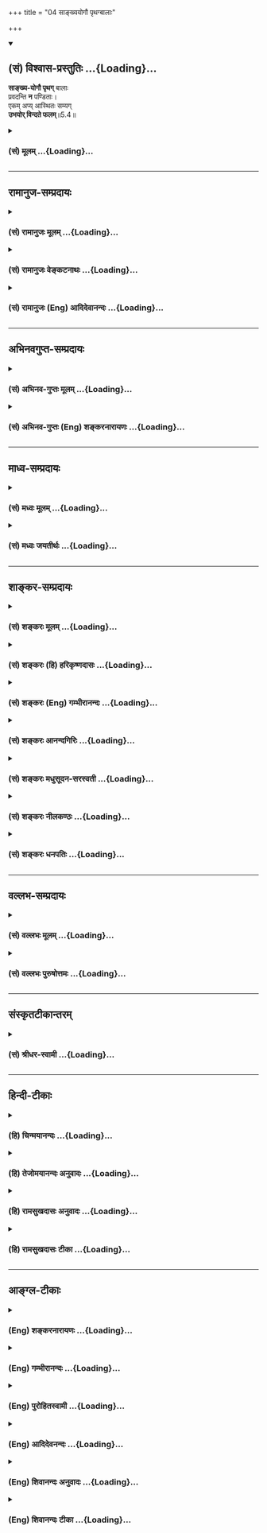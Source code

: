 +++
title = "04 साङ्ख्ययोगौ पृथग्बालाः"

+++
<div class="js_include" newlevelforh1="2" title="(सं) विश्वास-प्रस्तुतिः" unfilled url="/purANam_vaiShNavam/mahAbhAratam/06-bhIShma-parva/03-bhagavad-gItA-parva/saMskRtam/vishvAsa-prastutiH/05_karma-saMnyAsa-yogaH/04_sAnkhyayogau_pRth.md">
<details open><summary><h2>(सं) विश्वास-प्रस्तुतिः ...{Loading}...</h2></summary>

**साङ्ख्य-योगौ पृथग्** बालाः  
प्रवदन्ति **न** पण्डिताः।  
एकम् अप्य् आस्थितः सम्यग्  
**उभयोर् विन्दते फलम्**॥5.4॥
</details>
</div>
<div class="js_include collapsed" newlevelforh1="3" title="(सं) मूलम्" unfilled url="/purANam_vaiShNavam/mahAbhAratam/06-bhIShma-parva/03-bhagavad-gItA-parva/saMskRtam/mUlam/05_karma-saMnyAsa-yogaH/04_sAnkhyayogau_pRth.md">
<details><summary><h3>(सं) मूलम् ...{Loading}...</h3></summary>

साङ्ख्ययोगौ पृथग्बालाः प्रवदन्ति न पण्डिताः।  
एकमप्यास्थितः सम्यगुभयोर्विन्दते फलम्।।5.4।।
</details>
</div>


_________________
## रामानुज-सम्प्रदायः
<div class="js_include collapsed" newlevelforh1="3" title="(सं) रामानुजः मूलम्" unfilled url="/purANam_vaiShNavam/mahAbhAratam/06-bhIShma-parva/03-bhagavad-gItA-parva/saMskRtam/rAmAnujaH/mUlam/05_karma-saMnyAsa-yogaH/04_sAnkhyayogau_pRth.md">
<details><summary><h3>(सं) रामानुजः मूलम् ...{Loading}...</h3></summary>

।।5.4।। ज्ञानयोगकर्म**योगौ** फलभेदात् पृथग्भूतौ ये **प्रवदन्ति ते बालाः**
अनिष्पन्नज्ञानाः **न पण्डिताः** न तु कृत्स्नविदः। कर्मयोगो ज्ञानयोगम् एव
साधयति ज्ञानयोगस्तु एक आत्मावलोकनं साधयति इति तयोः फलभेदेन पृथक्त्वं
वदन्तो न पण्डिता इत्यर्थः।**उभयोः** आत्मावलोकनैकफलयोः एकफलत्वेन **एकम्
अपि आस्थितः** तद् एव **फलं** लभते। एतद् एव विवृणोति

</details>
</div>
<div class="js_include collapsed" newlevelforh1="3" title="(सं) रामानुजः वेङ्कटनाथः" unfilled url="/purANam_vaiShNavam/mahAbhAratam/06-bhIShma-parva/03-bhagavad-gItA-parva/saMskRtam/rAmAnujaH/venkaTanAthaH/05_karma-saMnyAsa-yogaH/04_sAnkhyayogau_pRth.md">
<details><summary><h3>(सं) रामानुजः वेङ्कटनाथः ...{Loading}...</h3></summary>

  
  
।।5.4।। निश्श्रेयसकरावुभौ 5।2 इत्यभिप्रेतं विवृणोतीत्यभिप्रायेणाह
ज्ञानयोगकर्मयोगयोरिति। अत्र साङ्ख्योगशब्दौ न
कापिलहैरण्यगर्भसिद्धान्तविषयौ तयोरप्रस्तुतत्वात्
महाप्रकरणासङ्गतत्वात्तयोस्तु कर्मसन्न्यासात्कर्मयोगो विशिष्यते
5।2सन्न्यासस्तु महाबाहो दुःखमाप्तुमयोगतः 5।6 इत्यादिपूर्वोत्तरविरोधात्।
शारीरकसूत्रेषु चरचनानुपपत्तेश्च नानुमानं प्रवृत्तेश्च ब्र.सू.2।2।12एतेन
योगः प्रत्युक्तः ब्र.सू.2।1।3 इत्यादिभिः सूत्रैस्तयोरपि सिद्धान्तयोः
महर्षिणैवापाकरणात्बहवः पुरुषा राजन् (लोके) साङ्ख्ययोगविचा(रणे)रिणः। नैत
(दि) इच्छन्ति पुरुषमेकं कुरुकुलोद्वह।। समा(सतस्तु)सेन तु त(य)द्व्यासः
पुरुषै(कत्व) कात्म्यमुक्तवान् इति मोक्षधर्मे
म.भा.12।350।27तयोर्विरुद्धांशवचंनाच्च। अतः सङ्ख्यया
बुद्ध्याऽवधारणीयमात्मतत्त्वं साङ्ख्यम् तदवधारणरूपं साङ्ख्यम् योगश्चात्र
कर्मयोग इत्यभिप्रायेण ज्ञानयोगकर्मयोगशब्दोपादानम्। पृथग्बालाः प्रवदन्ति
इति न स्वरूपपृथक्त्वं निषिध्यते तस्य प्रामाणिकत्वात्। न च
तत्समुच्चयविधानपरमिदम्एकमप्यास्थितः सम्यगुभयोर्विन्दते फलम्यत्साङ्ख्यैः
प्राप्यते स्थानं तद्योगैरपि गम्यते 5।5सन्न्यासस्तु महाबाहो
दुःखमाप्तुमयोगतः इत्यादिभिः पृथगनुष्ठानस्यैव सिद्धत्वात्। अतः
फलैक्यस्यएकमप्यास्थितः इत्यादिना विधानात् अत्र फलभेदकृतभेदनिषेधे
तात्पर्यमित्याहफलभेदात्पृथग्भूताविति। अस्य वाक्यस्य पृथक्फलवादिनां
निन्दारूपत्वात्ये प्रवदन्ति ते बाला इति बालत्वस्योपादेयतया
वचनव्यक्तिर्दर्शिता। उत्तरश्लोकेऽप्येकफलत्ववादिप्रशंसायांयः पश्यति
इत्यनूद्यस पश्यति 5।5 इति हि विधीयते। बालशब्दस्यात्र
मुख्यायोगादुपचरितमाह अनिष्पन्नज्ञाना इति।
अपक्वयौक्तिकज्ञानेष्वपक्वपर्यायशब्दोपचारः बालसाम्याद्वा बालाः। न पण्डिताः
इत्यत्र अशास्त्रीयानुष्ठानपर्यन्ताज्ञानव्युदासायोक्तंअकृत्स्नविद इति।
तस्माद्ब्राह्मणः पाण्डित्यं निर्विद्य बृ.उ.3।5।1 इत्यादिप्रसिद्धं
सदाचार्यप्रसादैकसमधिगम्यार्थविषयं ज्ञानमिह पाण्डित्यम् अतोबालाः
इत्युक्तेऽपि तदभावोक्तिर्न पुनरुच्यत इति भावः। फलादिभेदभ्रमप्रकारंन
पण्डिताः इत्यस्यापिबालाः इतिवद्विधिविषयत्वं च दर्शयति कर्मयोग
इति। ज्ञानयोगमेवेति न तु कस्मिन्नप्यधिकारिणि साक्षादात्मावलोकनमित्यर्थः।
ये तुये बालास्त एवं वदन्ति ये पण्डितास्ते तु न इति वचनव्यक्तिमाहुः
तेषामप्ययमेवार्थः फलतोऽङ्गीकार्यः। उभयोः फलमेकेन कथं लभ्यं इत्यत्राह
उभयोरिति। निर्धारणे षष्ठी एकशब्दश्चान्यतरपर्यायः द्वयोरपि
तुल्यफलत्वादन्यतरास्थानेऽपि तत्फलं सिद्ध्यतीत्यर्थः।  
  

</details>
</div>
<div class="js_include collapsed" newlevelforh1="3" title="(सं) रामानुजः (Eng) आदिदेवानन्दः" unfilled url="/purANam_vaiShNavam/mahAbhAratam/06-bhIShma-parva/03-bhagavad-gItA-parva/saMskRtam/rAmAnujaH/english/AdidevAnandaH/05_karma-saMnyAsa-yogaH/04_sAnkhyayogau_pRth.md">
<details><summary><h3>(सं) रामानुजः (Eng) आदिदेवानन्दः ...{Loading}...</h3></summary>

5.4 Those who say that Karma Yoga and Jnana Yoga are distinct because of
the difference in results, are children, i.e., are persons with
incomplete knowledge; they do not know the entire truth. The meaning is
that they do not possess true knowledge, who say that Karma Yoga results
in Jnana Yoga only and that Jnana Yoga alone results in the vision of
the self and that the two are thus distinct because of the difference in
their fruits. But on the contrary as both have only the vision of the
self as the fruit, a person who is firmly set in one of them, wins that
one fruit common to both. Sri Krsna further expounds the same:

</details>
</div>


_________________
## अभिनवगुप्त-सम्प्रदायः
<div class="js_include collapsed" newlevelforh1="3" title="(सं) अभिनव-गुप्तः मूलम्" unfilled url="/purANam_vaiShNavam/mahAbhAratam/06-bhIShma-parva/03-bhagavad-gItA-parva/saMskRtam/abhinava-guptaH/mUlam/05_karma-saMnyAsa-yogaH/04_sAnkhyayogau_pRth.md">
<details><summary><h3>(सं) अभिनव-गुप्तः मूलम् ...{Loading}...</h3></summary>

।।5.4 5.5।। साँख्ययोगाविति। यत्साङ्ख्यैरिति। इदं साङ्ख्यं +++(S साङ्ख्यज्ञानम्)+++
अयं च योगः इति न भेदः। एतौ हि नित्यसंबद्धौ। ज्ञानं न योगेन विना योगोऽपि
न तेन विनेति। अत एकत्वमनयोः।

</details>
</div>
<div class="js_include collapsed" newlevelforh1="3" title="(सं) अभिनव-गुप्तः (Eng) शङ्करनारायणः" unfilled url="/purANam_vaiShNavam/mahAbhAratam/06-bhIShma-parva/03-bhagavad-gItA-parva/saMskRtam/abhinava-guptaH/english/shankaranArAyaNaH/05_karma-saMnyAsa-yogaH/04_sAnkhyayogau_pRth.md">
<details><summary><h3>(सं) अभिनव-गुप्तः (Eng) शङ्करनारायणः ...{Loading}...</h3></summary>

5.4 See Comment under 5.5

</details>
</div>


_________________
## माध्व-सम्प्रदायः
<div class="js_include collapsed" newlevelforh1="3" title="(सं) मध्वः मूलम्" unfilled url="/purANam_vaiShNavam/mahAbhAratam/06-bhIShma-parva/03-bhagavad-gItA-parva/saMskRtam/madhvaH/mUlam/05_karma-saMnyAsa-yogaH/04_sAnkhyayogau_pRth.md">
<details><summary><h3>(सं) मध्वः मूलम् ...{Loading}...</h3></summary>

।।5.4।। सन्न्यासो हि ज्ञानान्तरङ्गत्वेनोक्तःन तस्य तत्त्वग्रहणाय
भाग.5।11।3 इत्यादौ। अतः कथं सोऽवम् इत्यत आह साङ्खयोगाविति।
उभयोरप्यन्तरङ्गत्वेनाविरोधः। अग्निमुग्धो ह वै धूमतान्तः स्वं लोकं न
प्रत्यभिजानाति। मा वः पदव्यः पितरस्मदास्थिता या यज्ञशालासनधूमवर्त्मनाम्
इत्यादि काम्यकर्मविषयमिति भावः। ये त्वन्यथा वदन्ति ते बालाः।

</details>
</div>
<div class="js_include collapsed" newlevelforh1="3" title="(सं) मध्वः जयतीर्थः" unfilled url="/purANam_vaiShNavam/mahAbhAratam/06-bhIShma-parva/03-bhagavad-gItA-parva/saMskRtam/madhvaH/jayatIrthaH/05_karma-saMnyAsa-yogaH/04_sAnkhyayogau_pRth.md">
<details><summary><h3>(सं) मध्वः जयतीर्थः ...{Loading}...</h3></summary>

।।5.4।। सन्न्यासं गृहीत्वा योगं त्यक्ष्यामीत्याशयेन द्वयोः श्रेयसि पृष्टे
द्वावपि निश्श्रेयसकरौ तत्रापि सन्न्यासाद्योगो विशिष्टोऽतो न युद्धं त्वया
त्याज्यमिति परिहारो जातः किमर्थमिदानीं साङ्ख्ययोगावित्युच्यतेइत्यत आह
**सन्न्यासो ही**ति। हिशब्दो हेतौ। ज्ञानान्तरङ्गत्वेन
ज्ञानोत्पत्तावत्यावश्यकत्वेन। न तस्य इत्यत्र विषयवैराग्याभावे
ज्ञानानुत्पत्तिवचनेन तत एव तदुत्पत्तिरिति लभ्यते। एवं कर्मयोगस्तु
ज्ञानविरोधित्वेनोक्तः। अग्निमुग्धः इत्यादावित्यपि ग्राह्यम्। अवमो योगात्।
अनेन योगस्य निश्श्रेयसकरत्वमप्याक्षिप्तम्। ननु साङ्ख्यं ज्ञानं योगः कर्म
तयोः कथमत्र पृथक्त्वाभाव उच्यते कथं चानेनोक्ताक्षेपपरिहारः इत्यत आह
**उभयोरपी**ति। न केवलं सन्न्यासस्य किन्तु योगस्यापीत्युभयोरपि
ज्ञानान्तरङ्गत्वान्नोक्तो विरोध इत्यर्थः। अनेन साङ्ख्ययोगौ
पृथक्साध्यसाधनभावहीनाविति न पण्डिता मन्यन्त इत्येवं व्याख्यातं भवति। ननु
श्रुतिपुराणाभ्यां कर्मणो ज्ञानविरोधित्वमुच्यत इत्युक्तम् अतः
कथमेवमभिधीयते इत्यत आह **अग्नी**ति। अग्न्युपलक्षिते कर्मणि मुग्धः
श्रेयस्करमिति भ्रान्तः। धूमतान्तो होमधूमेन तान्तो ग्लानः। धूमता
धूमादित्वमेवान्तःपर्यवसानमस्येति वा। स्वं लोकं स्वीयमाश्रयं परमात्मानम्।
यज्ञशालासनेन धूमोपलक्षितमार्गवतां वः पदव्योऽस्मदाश्रिता नेत्यर्थः।
नन्वकाम्यमपि नित्यं नैमित्तिकं च कर्म प्रत्यवायपरिहारार्थमेव न
ज्ञानान्तरङ्गमिति विद्वांस एव मन्यन्त इत्यत आह **ये त्वि**ति। बाला
अविवेकिनः।

</details>
</div>


_________________
## शाङ्कर-सम्प्रदायः
<div class="js_include collapsed" newlevelforh1="3" title="(सं) शङ्करः मूलम्" unfilled url="/purANam_vaiShNavam/mahAbhAratam/06-bhIShma-parva/03-bhagavad-gItA-parva/saMskRtam/shankaraH/mUlam/05_karma-saMnyAsa-yogaH/04_sAnkhyayogau_pRth.md">
<details><summary><h3>(सं) शङ्करः मूलम् ...{Loading}...</h3></summary>

।।5.4।। **साङ्ख्ययोगौ पृथक्** विरुद्धभिन्नफलौ **बालाः प्रवदन्ति न
पण्डिताः।** पण्डितास्तु ज्ञानिन एकं फलम् अविरुद्धम् इच्छन्ति। कथम्
**एकमपि** साङ्ख्ययोगयोः **सम्यक् आस्थितः** सम्यगनुष्ठितवान् इत्यर्थः
**उभयोः विन्दते फलम्।** उभयोः तदेव हि निःश्रेयसं फलम् अतः न फले विरोधः
अस्ति।। ननु संन्यासकर्मयोगशब्देन प्रस्तुत्य साङ्ख्ययोगयोः फलैकत्वं कथम् इह
अप्रकृतं ब्रवीति नैष दोषः यद्यपि अर्जुनेनसंन्यासं कर्मयोगं च केवलम्
अभिप्रेत्य प्रश्नः कृतः भगवांस्तु तदपरित्यागेनैव स्वाभिप्रेतं च विशेषं
संयोज्य शब्दान्तरवाच्यतया प्रतिवचनं ददौ साङ्ख्ययोगौ इति। तौ एव
संन्यासकर्मयोगौ ज्ञानतदुपायसमबुद्धित्वादिसंयुक्तौ साङ्ख्ययोगशब्दवाच्यौ
इति भगवतो मतम्। अतः न अप्रकृतप्रक्रियेति।। एकस्यापि सम्यगनुष्ठानात् कथम्
उभयोः फलं विन्दते इति उच्यते

</details>
</div>
<div class="js_include collapsed" newlevelforh1="3" title="(सं) शङ्करः (हि) हरिकृष्णदासः" unfilled url="/purANam_vaiShNavam/mahAbhAratam/06-bhIShma-parva/03-bhagavad-gItA-parva/saMskRtam/shankaraH/hindI/harikRShNadAsaH/05_karma-saMnyAsa-yogaH/04_sAnkhyayogau_pRth.md">
<details><summary><h3>(सं) शङ्करः (हि) हरिकृष्णदासः ...{Loading}...</h3></summary>

।।5.4।। भिन्न पुरुषोंद्वारा अनुष्ठान करनेयोग्य परस्परविरुद्ध कर्मसंन्यास
और कर्मयोगके फलमें भी विरोध होना चाहिये दोनोंका कल्याणरूप एक ही फल कहना
ठीक नहीं इस शङ्काके प्राप्त होनेपर यह कहा जाता है बालबुद्धिवाले ही
साङ्ख्य और योगइन दोनोंको अलगअलग विरुद्ध फलदायक बतलाते हैं पण्डित नहीं।
ज्ञानी पण्डितजन तो दोनोंका अविरुद्ध और एक ही फल मानते हैं। क्योंकि
साङ्ख्य और योगइन दोनोंमेंसे एकका भी भलीभाँति अनुष्ठान कर लेनेवाला पुरुष
दोनोंका फल पा लेता है। कारण दोनोंका वही ( एक ) कल्याणरूप ( परमपद ) फल है
इसलिये फलमें विरोध नहीं है। पू₀ संन्यास और कर्मयोग इन शब्दोंसे प्रकरण
उठाकर फिर यहाँ प्रकरणविरुद्ध साङ्ख्य और योगके फलकी एकता कैसे कहते हैं उ₀
यह दोष नहीं है। यद्यपि अर्जुनने केवल संन्यास और कर्मयोगको पूछनेके
अभिप्रायसे ही प्रश्न कियाथा परंतु भगवान्ने उसके अभिप्रायको न छोड़कर ही
अपना विशेष अभिप्राय जोड़ते हुए साङ्ख्य और योग ऐसे इन दूसरे शब्दोंसे उनका
वर्णन करके उत्तर दिया है। क्योंकि वे संन्यास और कर्मयोग ही ( क्रमानुसार
) ज्ञानसे और उसके उपायरूप समबुद्धि आदि भावोंसे युक्त हो जानेपर साङ्ख्य और
योगके नामसे कहे जाते हैं यह भगवान्का मत है अतः यह वर्णन प्रकरणविरुद्ध
नहीं है।

</details>
</div>
<div class="js_include collapsed" newlevelforh1="3" title="(सं) शङ्करः (Eng) गम्भीरानन्दः" unfilled url="/purANam_vaiShNavam/mahAbhAratam/06-bhIShma-parva/03-bhagavad-gItA-parva/saMskRtam/shankaraH/english/gambhIrAnandaH/05_karma-saMnyAsa-yogaH/04_sAnkhyayogau_pRth.md">
<details><summary><h3>(सं) शङ्करः (Eng) गम्भीरानन्दः ...{Loading}...</h3></summary>

5.4 Balah, the fools; na panditah, not the learned ones; pravadanti,
speak of; sankhya-yogau, Sankhya \[Sankhya, i.e. monasticism, is that
which is suited for sankhya, Self-iniry.\] (the Path of Knowledge) and
(Karma-)yoga; as prthak, different, having opposite and different
results. The learned ones, the wise, however, admit one, unconflicting
result. How; Any one who samyak, properly; asthitah, resorts to, i.e.
follows; ekam api, even one, between the Path of Knowledge and (Karma-)
yoga; vindate, gets; phalam, the result; ubhayoh, of both. For, the
result of both is that Liberation itself. Therefore there is no conflict
with regard to the result. Objection: After beginning the topic with the
words, 'renunciation' and '(Karma-) yoga', how is it that the Lord
speaks of the identity of the results of the path of Knowledge and
(Karma-) yoga, which is beside the point; Reply: This defect does not
arise. Although the estion was put by Arjuna merely with regard to
renunciation and Karma-yoga, yet the Lord, without actually avoiding
them, and by adding something special which was intended by Him, gave
the answer by expressing them through other words, 'Sankhya' and
'(Karma-) yoga'. Those very 'renunciation and 'Karma-yoga', when they
are (respectively) associated with Knowledge and such of Its means as
eanimity etc., are meant by the words 'Sankhya' and 'yoga'. This is the
Lord's veiw. Therefore there is no discussion out of the context. How
can the result of both be attained by the proper performance of only
one; The answer is:

</details>
</div>
<div class="js_include collapsed" newlevelforh1="3" title="(सं) शङ्करः आनन्दगिरिः" unfilled url="/purANam_vaiShNavam/mahAbhAratam/06-bhIShma-parva/03-bhagavad-gItA-parva/saMskRtam/shankaraH/AnandagiriH/05_karma-saMnyAsa-yogaH/04_sAnkhyayogau_pRth.md">
<details><summary><h3>(सं) शङ्करः आनन्दगिरिः ...{Loading}...</h3></summary>

।।5.4।। यदुक्तं संन्यासकर्मयोगयोर्निःश्रेयसकरत्वं तदाक्षिपति
**संन्यासेति।** तत्रोत्तरत्वेनोत्तरश्लोकमवतारयति **इति प्राप्त इति।**
विवेकिनस्तर्हि कथं वदन्तीत्याकाङ्क्षायामाह **एकमिति।**
संख्यामात्मसमीक्षामर्हतीतिसाङ्ख्यं संन्यासो योगस्तु कर्मयोगस्तावुभावपि
पृथगित्यस्यार्थमाह **विरुद्धेति।** शास्त्रार्थविवेकशून्यत्वं बालत्वम्।
उत्तरार्धमवतारयितुं भूमिकां करोति **पण्डितास्त्विति।** ज्ञानिनो
योगिनश्चेति शेषः। द्वयोरविरुद्धफलत्वमेव प्रश्नपूर्वकं प्रकटयति
**कथमित्यादिना।** एकं साधनमनुष्ठितवतो द्वयोरपि फलं भवतीति
विरुद्धमित्याशङ्क्याह **उभयोरिति।** साङ्ख्ययोगयोः
संन्यासकर्मानुष्ठानयोस्तत्त्वज्ञानद्वारा निःश्रेयसफलत्वान्न
विरुद्धफलत्वशङ्केत्यर्थः। साङ्ख्ययोगयोरेकफलत्ववचनं प्रकरणाननुगुणमिति
शङ्कते **नन्विति।** अप्रकृतत्वमसिद्धमिति परिहरति **नैष दोष इति।**
संन्यासं कर्मणामित्यादिना संन्यासं कर्मयोगं चाङ्गीकृत्य प्रश्ने संन्यासः
कर्मयोगश्चेत्यादिना तथैव प्रतिवचने च कथं साङ्ख्ययोगयोरेकफलत्वमप्रकृतं न
भवतीत्युच्यते तत्राह **यद्यपीति।** प्रतिवचनमपि तदनुरूपमेव भगवता
निरूपितमिति विशेषानुपपत्तिरित्याशङ्क्याह **भगवांस्त्विति।**
तदपरित्यागेनेत्यत्र तत्पदेन प्रष्ट्रा प्रतिनिर्दिष्टौ
कर्मसंन्यासकर्मयोगावुच्येते। साङ्ख्ययोगाविति शब्दान्तरवाच्यतया तयोरेव
संन्यासकर्मयोगयोरत्यागेन स्वाभिप्रेतं च विशेषं संयोज्य भगवान्प्रतिवचनं
ददाविति योजना। यदुक्तं स्वाभिप्रेतं च विशेषं संयोज्येति
तदेतद्व्यक्तीकरोति **तावेवेति।** समबुद्धित्वादीत्यादिशब्देन
ज्ञानोपायभूतं शमादिरादीयते प्रकृतयोरेव संन्यासकर्मयोगयोरुपादाने फलितमाह
**अत इति।** साङ्ख्ययोगावित्यादिश्लोकव्याख्यानसमाप्तिरितिशब्दार्थः।

</details>
</div>
<div class="js_include collapsed" newlevelforh1="3" title="(सं) शङ्करः मधुसूदन-सरस्वती" unfilled url="/purANam_vaiShNavam/mahAbhAratam/06-bhIShma-parva/03-bhagavad-gItA-parva/saMskRtam/shankaraH/madhusUdana-sarasvatI/05_karma-saMnyAsa-yogaH/04_sAnkhyayogau_pRth.md">
<details><summary><h3>(सं) शङ्करः मधुसूदन-सरस्वती ...{Loading}...</h3></summary>

।।5.4।। ननु यः कर्मणि प्रवृत्तः स कथं संन्यासीति ज्ञातव्यः
कर्मतत्त्यागयोः स्वरूपविरोधात्। फलैक्यात्तथेति चेत् न स्वरूपतो
विरुद्धयोः फलेऽपि विरोधस्यौचित्यात्। तथाच
निःश्रेयसकरावुभावित्यनुपपन्नमित्याशङ्क्याह संख्या सम्यगात्मबुद्धिस्तां
वहतीति ज्ञानान्तरङ्गसाधनतया साङ्ख्यः संन्यासः। योगः पूर्वोक्तः कर्मयोगः।
तौ पृथग्विरुद्धफलौ बालाः शास्त्रार्थज्ञानविवेकशून्याः प्रवदन्ति न
पण्डिताः। किं तर्हि पण्डितानां मतम्। उच्यते एकमपि संन्यासकर्मणोर्मध्ये
सम्यगास्थितः स्वाधिकारानुरूपेण सम्यग्यथाशास्त्रं
कृतवान्सन्नुभयोर्विन्दते फलं ज्ञानोत्पत्तिद्वारेण निःश्रेयसमेकमेव।

</details>
</div>
<div class="js_include collapsed" newlevelforh1="3" title="(सं) शङ्करः नीलकण्ठः" unfilled url="/purANam_vaiShNavam/mahAbhAratam/06-bhIShma-parva/03-bhagavad-gItA-parva/saMskRtam/shankaraH/nIlakaNThaH/05_karma-saMnyAsa-yogaH/04_sAnkhyayogau_pRth.md">
<details><summary><h3>(सं) शङ्करः नीलकण्ठः ...{Loading}...</h3></summary>

।।5.4।। नन्वेकत्र पाताशङ्का एकत्र कर्मश्रमस्तदनयोः पथोः कतरः
श्रेयानित्याशङ्क्य द्वयोरपि फलतः साम्यमित्याह **साङ्ख्ययोगाविति।**
साङ्ख्यंसमित्येकीभावे इति यास्कः। एकीभावेनात्मानन्यत्वेन ख्यायते
प्रकाश्यते वस्तुस्वरूपमनयेति संख्या स्थूलसूक्ष्मकारणप्रपञ्चस्य
निर्विकल्पे प्रत्यगात्मनि प्रविलापनेनोदिता चेतोवृत्तिस्तत्साधनभूतो यः
साङ्ख्यः संन्यासः सच दारादिबुद्ध्यन्तानां पदार्थानामात्मन्येकीभावेन
न्यसनं त्यागः प्रविलापनं तथा
योगोऽप्यग्निहोत्रसंध्योपासनादिनिर्विकल्पसमाध्यन्तमनुष्ठानं तत्र मुख्यस्य
योगस्य लक्षणंयोगश्चित्तवृत्तिनिरोधः इति।
वृत्तयश्चप्रमाणविपर्ययविकल्पनिद्रास्मृतयः इति पञ्च। तत्र
प्रत्यक्षानुमानागमाः प्रमाणानि तेषु प्रत्यक्षमिन्द्रियं तज्जा वृत्तिः
शुक्त्यादिविषयं याथार्थ्येन ज्ञानम्। विपर्ययस्तु तत्रैव रजतादिविषयं
भ्रान्तिरूपं ज्ञानम्। संशयोऽपि इयं शुक्तिर्वा रजतं
वेत्यनिर्धारितान्यतरकोटिकं ज्ञानम्। स च विपर्यय एवान्तर्भवति। विकल्पस्तु
शब्दज्ञानानुपाती वस्तुशून्यः यथा पुरुषस्य चैतन्यं वन्ध्यापुत्र इति। नहि
पुरुषचैतन्यतत्संबन्धानां पृथक्त्वमस्ति किंतु चैतन्यमेव हि
शब्दत्रयेणोच्यते। नापि वन्ध्यासुतस्य स्वरूपमस्त्यथापि शब्देनाभिलप्यते।
सोऽयं विकल्पः शब्दज्ञानानुपाती वस्तुशून्यः एकस्मिन्ननेकबुद्धिरसति स
सद्बुद्धिरिति। निद्रास्मृति लोकप्रसिद्धे। एतासां निरोधेऽपि निर्विकल्पः
प्रत्यगात्मैवावशिष्यते। तावेतौ फलभूतौ साङ्ख्ययोगौ। साधनभूतौ तावेव
संन्यासकर्मयोगाख्यौ। तत्रान्त्ययोः साम्यंज्ञेयः स नित्यसंन्यासी इत्यनेन
सूचितम्। आद्ययोस्त्वैक्यमत्रोच्यते। आस्थितोऽनुतिष्ठन्। फलं
निर्विकल्पात्मनावस्थितिरूपम्।

</details>
</div>
<div class="js_include collapsed" newlevelforh1="3" title="(सं) शङ्करः धनपतिः" unfilled url="/purANam_vaiShNavam/mahAbhAratam/06-bhIShma-parva/03-bhagavad-gItA-parva/saMskRtam/shankaraH/dhanapatiH/05_karma-saMnyAsa-yogaH/04_sAnkhyayogau_pRth.md">
<details><summary><h3>(सं) शङ्करः धनपतिः ...{Loading}...</h3></summary>

।।5.4।। ननूभयोर्निःश्रेयसकरत्वमेकफलकत्वं न युक्तं भिन्नपुरुषानुष्ठेययोः
स्वरुपतोऽपि विरुद्धयोः फलतोऽपि विरोधस्योचितत्वात्। तस्मात्तयोर्यदेकं
निःश्रेयसकरं तन्मे ब्रूहीत्यर्जुनाशङ्कामालक्ष्याह **साङ्ख्येति।**
यत्त्वेकत्र पाताशङ्का एकत्र कर्मश्रमस्तदनयोः पथोः कतरः
श्रेयानित्याशङ्क्य द्वयोरपि फलतः साभ्यमित्याहेति तच्चिन्त्यम्।
उभयोरप्यश्रेष्ठतां मन्यमानस्य कतरः श्रेयानिति प्रश्रस्यानुपपत्तेः।
संख्या सभ्यगात्मबुद्धिस्तां वहतीति ज्ञानान्तरङ्गसाधनतया साङ्ख्यः
संन्यासः। एवं साङ्ख्यशचब्दावाच्यः शमदमादिभिर्ज्ञानेन च संयुक्तः
संन्यासोऽत्र विवक्षितः प्रस्तुतः। तथा प्रस्तुत एव कर्मयोगः
ज्ञानोपायसमबुद्धित्वादिसंयुक्तः योगशब्दावाच्यः। तावेव संन्यासकर्मयोगौ
ज्ञानतदुपायसमबुद्धित्वादियुक्तौ साङ्ख्ययोगशब्दवाच्याविति भाष्यात्। एतेन
साङ्ख्यशब्देन ज्ञाननिष्ठावाचिना तदङ्ग संन्यासं लक्षयतीति लक्षणा परास्ता।
बाला अविवेकिनः तौ पृथक् भिन्नफलौ प्रवदन्ति न तु पण्डिताः शास्त्रज्ञा
विवेकिनः। तेतु एकमपि कर्मयोगं संन्यासं वा सभ्यक् चित्तशुद्धिसंपादकं
शमदमादियुक्तं वाऽऽस्थितोऽनुष्ठितवानुभयोः फलं निःश्रेयसं मोक्षं परम्परया
साक्षाद्वा विन्दते लभत इति प्रवदन्तीत्यर्थः। यत्तुसमित्येकीभाव इति
यास्कः। एकीभावेनात्मानन्यत्वेन ख्यायते प्रकाश्यते वस्तुस्वरुपमनयेति
संख्या स्थूलसूक्ष्मकारणप्रपञ्चस्य निर्विकल्पे प्रत्यगात्मनि
प्रविलापनेनोदिता चेतोवृत्तिस्तत्साधनभूतो यः साङ्ख्यः संन्यासः सच
दारादिबुद्य्धन्तानां पदार्थानामात्मन्येकीभावेन न्यसनं त्यागः प्रविलापनम्
तथा योगोऽप्यग्निहोत्रसंध्योपासनादिनिर्विकल्पसमाध्यन्तमनुष्ठानं तत्र
मुख्ययोगस्य लक्षणयोगश्चित्तवृत्तिनिरोधः इति।
वृत्तयश्चप्रमाणविपर्ययविकल्पनिद्रास्मृतयः। इति पञ्च। तावेतौ फलभूतौ
साङ्ख्ययोयौ उत साधनभूतौ संन्यासकर्मयोगाख्यौ। तत्रान्त्ययोः साम्यंज्ञेयः स
नित्यसंन्यासी इत्यनेन सूचितमाद्ययोस्त्वैक्यमत्रोच्यते। आस्थितोऽनुतिष्ठन्
फलं निर्विकल्पात्मनाऽवस्थितिरुपमित्यन्ये
व्याचख्युस्तदर्जुनप्रश्नाननुगुणत्वेनोपेक्ष्यम्। संन्यासकर्मयोग्योः किं
श्रेयस्करमिति तेनपृष्टत्वात्। अतएव भाष्यकृद्भिस्तत्रतत्र योगशब्दार्थः
कर्मयोग इत्येव प्रदर्शितः। एतेन वृत्तेः
पञ्चधात्ववर्णनमप्यप्रासङ्गिकत्वादपास्तम्।

</details>
</div>


_________________
## वल्लभ-सम्प्रदायः
<div class="js_include collapsed" newlevelforh1="3" title="(सं) वल्लभः मूलम्" unfilled url="/purANam_vaiShNavam/mahAbhAratam/06-bhIShma-parva/03-bhagavad-gItA-parva/saMskRtam/vallabhaH/mUlam/05_karma-saMnyAsa-yogaH/04_sAnkhyayogau_pRth.md">
<details><summary><h3>(सं) वल्लभः मूलम् ...{Loading}...</h3></summary>

।।5.4।। ननु साङ्ख्ययोगयोरेक एवार्थः कथमुत्पाद्यते शास्त्रभेदात्
इत्याशङ्क्य एकफलविषयत्वेनाभेदमुख्यैकार्थ्यमुपदिशति साङ्ख्येति। साङ्ख्ये
हि कर्मणां सन्न्यासः योगे चोपादानमिति भेदेऽपि स्वकर्मणि
द्वन्द्वसन्न्यासपूर्वकं करणमर्थमेकमप्यास्थित उभयोः फलं विन्दतीति। यद्वा
उभयोर्मध्ये एकमप्यास्थितः सम्यक् फलं विन्दतीति स्वातन्त्र्येण
मीमांसितयोः परमपुरुषार्थसाधकत्वमुक्तम्। ऐकार्थ्येनोपादाने तथेति
भगवन्मतम्। तदग्रे स्पष्टीभविष्यति।

</details>
</div>
<div class="js_include collapsed" newlevelforh1="3" title="(सं) वल्लभः पुरुषोत्तमः" unfilled url="/purANam_vaiShNavam/mahAbhAratam/06-bhIShma-parva/03-bhagavad-gItA-parva/saMskRtam/vallabhaH/puruShottamaH/05_karma-saMnyAsa-yogaH/04_sAnkhyayogau_pRth.md">
<details><summary><h3>(सं) वल्लभः पुरुषोत्तमः ...{Loading}...</h3></summary>

  
  
।।5.4।। उभयोर्हेयोपादेयज्ञानिनो मत्स्वरूपाद्भिन्नज्ञानिनश्च मूर्खा इत्याह
साङ्ख्ययोगाविति। साङ्ख्ययोगौ पृथक् भिन्नतयाऽनुष्ठेयाननुष्ठेयत्वेन
मताविति बाला मूर्खाः प्रवदन्ति न पण्डिताः ज्ञानिन इत्यर्थः। अयं भावः
साङ्ख्ययोगौ मत्कुण्डलात्मकौ तत्र हेयोपादेयज्ञानं
मत्कुण्डलयोर्मदात्मकत्वात् भिन्नज्ञानं च ज्ञानमेवेति भावः। यतस्तथा
ज्ञानमज्ञानमतः सम्यगास्थितो मत्स्वरूपपरो मदाज्ञया कुर्वन्नुभयोरप्येकं
फलं मत्प्रसादरूपं विन्दते प्राप्नोतीत्यर्थः।  
  

</details>
</div>


_________________
## संस्कृतटीकान्तरम्
<div class="js_include collapsed" newlevelforh1="3" title="(सं) श्रीधर-स्वामी" unfilled url="/purANam_vaiShNavam/mahAbhAratam/06-bhIShma-parva/03-bhagavad-gItA-parva/saMskRtam/shrIdhara-svAmI/05_karma-saMnyAsa-yogaH/04_sAnkhyayogau_pRth.md">
<details><summary><h3>(सं) श्रीधर-स्वामी ...{Loading}...</h3></summary>

।।5.4।। यस्मादेवमङ्गप्रधानत्वेनोभयोरवस्थाभेदेन क्रमसमुच्चयः। अतो
विकल्पमङ्गीकृत्योभयोः कः श्रेष्ठ इति प्रश्नोऽज्ञानिनामेवोचितो न
विवेकिनामित्याह **साङ्ख्ययोगाविति।** साङ्ख्यशब्देन ज्ञाननिष्ठावाचिना
तदङ्गं संन्यासं लक्षयति। संन्यासकर्मयोगावेकफलौ सन्तौ पृथक्स्वतन्त्राविति
बाला अज्ञा एव प्रवदन्ति नतु पण्डिताः। तत्र हेतुः अनयोरेकमपि सम्यगास्थित
आश्रितः सन्नुभयोरपि फलं प्राप्नोति। तथाहि कर्मयोगं सम्यगनुतिष्ठन्
शुद्धचित्तः सन् ज्ञानद्वारा यदुभयोः फलं कैवल्यं विन्दति। संन्यासं
सम्यगास्थितोऽपि पूर्वमनुष्ठितस्य कर्मयोगस्यापि परम्परया ज्ञानद्वारा
यदुभयोः फलं कैवल्यं तद्विन्दतीति न पृथक्फलत्वमनयोरित्यर्थः।

</details>
</div>


_________________
## हिन्दी-टीकाः
<div class="js_include collapsed" newlevelforh1="3" title="(हि) चिन्मयानन्दः" unfilled url="/purANam_vaiShNavam/mahAbhAratam/06-bhIShma-parva/03-bhagavad-gItA-parva/hindI/chinmayAnandaH/05_karma-saMnyAsa-yogaH/04_sAnkhyayogau_pRth.md">
<details><summary><h3>(हि) चिन्मयानन्दः ...{Loading}...</h3></summary>

।।5.4।। किसी भी सामान्य कर्म को ईश्वर का पूजा में परिवर्तित करने के दो
उपाय हैं। एक है सभी कर्मों में कर्तृत्व के अभिमान का त्याग और दूसरा है
फलासक्ति के कारण उत्पन्न होने वाली चिंताओं का त्याग जिसे दूसरे शब्दों
में कहेंगे भोक्तृत्व के अभिमान का त्याग। प्रथम उपाय को कहते हैं साङ्ख्य
तथा दूसरे को योग। साङ्ख्य मार्ग का अनुसरण सबके लिए संभव नहीं होता है।
अत्यन्त मेधावी पुरुष ही संपूर्ण विश्व में हो रहे कर्मों का अवलोकन कर इस
कर्तृत्त्व के अभिमान को त्याग सकता है। जीवन में प्राप्त उपलब्धियों के
लिए जगत् में कितने ही व्यक्तियों एवं नियमों की अपेक्षा होती है। इसे समझ
कर ही हम अपने व्यक्तिगत योगदान की क्षुद्रता समझ सकते हैं और तभी हम अपने
मिथ्या कर्तृत्त्व की धारणा को भी त्याग सकते हैं। केवल बालक अर्थात्
अपरिपक्व विचार के लोग ही साङ्ख्य और योग में विरोध देखते हैं जबकि
बुद्धिमान पुरुष जो किसी एक मार्ग का अवलंबन दृढ़ता से करते हैं दोनों
मार्गों के समान प्रभाव को जानते हैं। यदि साधक के रूप में हम कर्तृत्व
अभिमान अथवा फलासक्ति को त्यागते हैं तो हमें एक ही लक्ष्य प्राप्त होता
है। एक के ही सम्यक ् अनुष्ठान से दोनों के फल की प्राप्ति कैसे होगी उत्तर
में कहते हैं

</details>
</div>
<div class="js_include collapsed" newlevelforh1="3" title="(हि) तेजोमयानन्दः अनुवादः" unfilled url="/purANam_vaiShNavam/mahAbhAratam/06-bhIShma-parva/03-bhagavad-gItA-parva/hindI/tejomayAnandaH/anuvAdaH/05_karma-saMnyAsa-yogaH/04_sAnkhyayogau_pRth.md">
<details><summary><h3>(हि) तेजोमयानन्दः अनुवादः ...{Loading}...</h3></summary>

।।5.4।। बालक अर्थात् बालबुद्धि के लोग साङ्ख्य (संन्यास) और योग को परस्पर
भिन्न समझते हैं; किसी एक में भी सम्यक् प्रकार से स्थित हुआ पुरुष दोनों
के फल को प्राप्त कर लेता है।।

</details>
</div>
<div class="js_include collapsed" newlevelforh1="3" title="(हि) रामसुखदासः अनुवादः" unfilled url="/purANam_vaiShNavam/mahAbhAratam/06-bhIShma-parva/03-bhagavad-gItA-parva/hindI/rAmasukhadAsaH/anuvAdaH/05_karma-saMnyAsa-yogaH/04_sAnkhyayogau_pRth.md">
<details><summary><h3>(हि) रामसुखदासः अनुवादः ...{Loading}...</h3></summary>

।।5.4।। बेसमझ लोग साङ्ख्ययोग और कर्मयोगको अलग-अलग फलवाले कहते हैं, न कि
पण्डितजन; क्योंकि इन दोनोंमेंसे एक साधनमें भी अच्छी तरहसे स्थित मनुष्य
दोनोंके फलरूप परमात्माको प्राप्त कर लेता है।

</details>
</div>
<div class="js_include collapsed" newlevelforh1="3" title="(हि) रामसुखदासः टीका" unfilled url="/purANam_vaiShNavam/mahAbhAratam/06-bhIShma-parva/03-bhagavad-gItA-parva/hindI/rAmasukhadAsaH/TIkA/05_karma-saMnyAsa-yogaH/04_sAnkhyayogau_pRth.md">
<details><summary><h3>(हि) रामसुखदासः टीका ...{Loading}...</h3></summary>

।।5.4।।***व्याख्या--*'साङ्ख्ययोगौ पृथग्बालाः प्रवदन्ति न
पण्डिताः'--**इसी अध्यायके पहले श्लोकमें अर्जुनने कर्मोंका स्वरूपसे त्याग
करके तत्त्वदर्शी महापुरुषके पास जाकर ज्ञान प्राप्त करनेके साधनको
**'कर्मसंन्यास'** नामसे कहा है। भगवान्ने भी दूसरे श्लोकमें अपने
सिद्धान्तकी मुख्यता रखते हुए उसे **'संन्यास'** और **'कर्मसंन्यास'**
नामसे कहा है। अब उस साधनको भगवान् यहाँ **'साङ्ख्य'** नामसे कहते हैं।
भगवान् शरीर-शरीरीके भेदविचार करके स्वरूपमें स्थित होनेको **'साङ्ख्य'**
कहते हैं। भगवान्के मतमें **'संन्यास'** और **'साङ्ख्य'** पर्यायवाची हैं,
जिसमें कर्मोंका स्वरूपसे त्याग करनेकी आवश्यकता नहीं है। अर्जुन जिसे
**'कर्मसंन्यास'** नामसे कह रहे हैं, वह भी निःसन्देह भगवान्के द्वारा कहे
**'साङ्ख्य'** का ही एक अवान्तर भेद है। कारण कि गुरुसे सुनकर भी साधक
शरीर-शरीरीके भेदका ही विचार करता है।**'बालाः'** पदसे भगवान् यह कहते हैं
कि आयु और बुद्धिमें बड़े होकर भी जो साङ्ख्ययोग और कर्मयोगको अलग-अलग
फलवाले मानते हैं, वे बालक अर्थात् बेसमझ ही हैं। जिन महापुरुषोंने
साङ्ख्ययोग और कर्मयोगके तत्त्वको ठीक-ठीक समझा है, वे ही पण्डित अर्थात्
बुद्धिमान् हैं। वे लोग दोनोंको अलग-अलग फलवाले नहीं कहते; क्योंकि वे
दोनों साधनोंकी प्रणालियोंको न देखकर उन दोनोंके वास्तविक परिणामको देखते
हैं.साधन-प्रणालीको देखते हुए स्वयं भगवान्ने तीसरे अध्यायके तीसरे
श्लोकमें साङ्ख्ययोग और कर्मयोगको दो प्रकारका साधन स्वीकार किया है।
दोनोंकी साधन-प्रणाली तो अलग-अलग है, पर साध्य अलग-अलग नहीं है।

</details>
</div>


_________________
## आङ्ग्ल-टीकाः
<div class="js_include collapsed" newlevelforh1="3" title="(Eng) शङ्करनारायणः" unfilled url="/purANam_vaiShNavam/mahAbhAratam/06-bhIShma-parva/03-bhagavad-gItA-parva/english/shankaranArAyaNaH/05_karma-saMnyAsa-yogaH/04_sAnkhyayogau_pRth.md">
<details><summary><h3>(Eng) शङ्करनारायणः ...{Loading}...</h3></summary>

5.4. The childish, and not the wise, proclaim the paths of knowledge and
the Yoga as different. He, who has properly resorted to even one \[of
these two\], gets the fruit of both.

</details>
</div>
<div class="js_include collapsed" newlevelforh1="3" title="(Eng) गम्भीरानन्दः" unfilled url="/purANam_vaiShNavam/mahAbhAratam/06-bhIShma-parva/03-bhagavad-gItA-parva/english/gambhIrAnandaH/05_karma-saMnyAsa-yogaH/04_sAnkhyayogau_pRth.md">
<details><summary><h3>(Eng) गम्भीरानन्दः ...{Loading}...</h3></summary>

5.4 The fools, not the learned ones, speak of Sankhya (the path of
Knowledge) and (Karma-) yoga as different. Any one who properly resorts
to even one (of them) gets the result of both.

</details>
</div>
<div class="js_include collapsed" newlevelforh1="3" title="(Eng) पुरोहितस्वामी" unfilled url="/purANam_vaiShNavam/mahAbhAratam/06-bhIShma-parva/03-bhagavad-gItA-parva/english/purohitasvAmI/05_karma-saMnyAsa-yogaH/04_sAnkhyayogau_pRth.md">
<details><summary><h3>(Eng) पुरोहितस्वामी ...{Loading}...</h3></summary>

5.4 Only the unenlightened speak of wisdom and right action as separate,
not the wise. If any man knows one, he enjoys the fruit of both.

</details>
</div>
<div class="js_include collapsed" newlevelforh1="3" title="(Eng) आदिदेवनन्दः" unfilled url="/purANam_vaiShNavam/mahAbhAratam/06-bhIShma-parva/03-bhagavad-gItA-parva/english/AdidevanandaH/05_karma-saMnyAsa-yogaH/04_sAnkhyayogau_pRth.md">
<details><summary><h3>(Eng) आदिदेवनन्दः ...{Loading}...</h3></summary>

5.4 Children, not the learned, speak of Sankhya (Jnana Yoga) and Yoga
(Karma Yoga) as distinct; he who is firmly set in one, attans the fruit
of both.

</details>
</div>
<div class="js_include collapsed" newlevelforh1="3" title="(Eng) शिवानन्दः अनुवादः" unfilled url="/purANam_vaiShNavam/mahAbhAratam/06-bhIShma-parva/03-bhagavad-gItA-parva/english/shivAnandaH/anuvAdaH/05_karma-saMnyAsa-yogaH/04_sAnkhyayogau_pRth.md">
<details><summary><h3>(Eng) शिवानन्दः अनुवादः ...{Loading}...</h3></summary>

5.4 Children, not the wise, speak of knowledge and the Yoga of action or
the performance of action as though they are distinct and different; he
who is truly established in one obtains the fruits of both.

</details>
</div>
<div class="js_include collapsed" newlevelforh1="3" title="(Eng) शिवानन्दः टीका" unfilled url="/purANam_vaiShNavam/mahAbhAratam/06-bhIShma-parva/03-bhagavad-gItA-parva/english/shivAnandaH/TIkA/05_karma-saMnyAsa-yogaH/04_sAnkhyayogau_pRth.md">
<details><summary><h3>(Eng) शिवानन्दः टीका ...{Loading}...</h3></summary>

5.4 साङ्ख्ययोगौ Sankhya (knowledge) and Yoga (Yoga of action or
performance of action); पृथक् distinct; बालाः children; प्रवदन्ति speak;
न not; पण्डिताः the wise; एकम् one; अपि even; आस्थितः established in;
सम्यक् truly; उभयोः of both; विन्दते obtains; फलम् fruit.Commentary
Children the ignorant people who have no knowledge of the Self; and who
have only a theoretical knowledge of the scriptures.Children or ignorant
people only say that knowledge and the performance of action are
different and produce distinct and opposite results. But the wise who
have the knowledge of the Self say that they produce the same result
only; viz.; Moksha or liberation. He who is duly established in,one; he
who truly lives in one; Sankhya or Yoga; obtains the fruits of both.
Therefore there is no diversity in the result or the fruit. This is the
gist of this verse. (Cf.VI.2)

</details>
</div>

